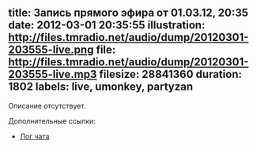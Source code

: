title: Запись прямого эфира от 01.03.12, 20:35
date: 2012-03-01 20:35:55
illustration: http://files.tmradio.net/audio/dump/20120301-203555-live.png
file: http://files.tmradio.net/audio/dump/20120301-203555-live.mp3
filesize: 28841360
duration: 1802
labels: live, umonkey, partyzan
---
Описание отсутствует.

Дополнительные ссылки:

- [Лог чата](http://files.tmradio.net/audio/dump/20120301-203555-live.log)
